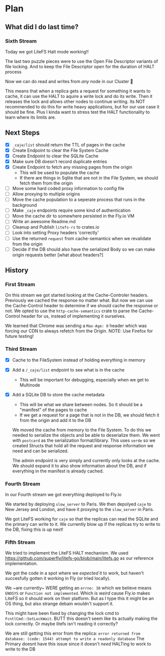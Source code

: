 # Plan

## What did I do last time?

### Sixth Stream

Today we got LiteFS Halt mode working!!

The last two puzzle pieces were to use the Open File Descriptor variants of file locking.
And to keep the File Descriptor open for the duration of HALT process

Now we can do read and writes from _any_ node in our Cluster :tada:

This means that when a replica gets a request for something it wants to cache, it can use the HALT
to aquire a write lock and do its write. Then it releases the lock and allows other nodes to continue writing.
Its NOT recommended to do this for write heavy applications, but for our use case it should be fine.
Plus I kinda want to stress test the HALT functionality to learn where its limits are.

## Next Steps

- [x] `_caje/list` should return the TTL of pages in the cache
- [x] Create Endpoint to clear the File System Cache
- [x] Create Endpoint to clear the SQLite Cache
- [x] Make sure DB doesn't record duplicate entries
- [x] Create Endpoint to fetch any missing pages from the origin
  - This will be used to populate the cache
  - If there are things in Sqlite that are not in the File System, we should fetch them from the origin
- [ ] Move some hard coded proxy information to config file
- [ ] Allow proxying to multiple origins
- [ ] Move the cache population to a seperate process that runs in the background
- [ ] Make `_caje` endpoints require some kind of authentication
- [ ] Move the cache dir to somewhere persisted in the Fly.io VM
- [ ] Write an awesome Readme.md
- [ ] Cleanup and Publish `litefs-rs` to crates.io
- [ ] Look into setting Proxy headers 'correctly'
- [ ] Use the returned `request` from cache-semantics when we revalidate from the origin
- [ ] Decide if the DB should also have the serialized Body so we can make origin requests better [what about headers?]

## History

### First Stream

On this stream we got started looking at the Cache-Controler headers. Previously we cached the response no matter what.
But now we can use the Cache-Control header to determine if we should cache the response or not.
We opted to use the `http-cache-semantics` crate to parse the Cache-Control header for us, instead of implementing it ourselves.

We learned that Chrome was sending a `Max-Age: 0` header which was forcing our CDN to always refetch from the Origin.
NOTE: Use Firefox for future testing!

### Third Stream

- [x] Cache to the FileSystem instead of holding everything in memory
- [x] Add a `/_caje/list` endpoint to see what is in the cache
  - This will be important for debugging, especially when we get to Multinode
- [x] Add a SQLite DB to store the cache metadata

  - This will be what we share between nodes. So it should be a "manifest" of the pages to cache
  - If we get a request for a page that is not in the DB, we should fetch it from the origin and add it to the DB

  We moved the cache from memory to the File System. To do this we needed to serialize the objects and be able to deserialize them. We went with `postcard` as the serialization format/library. This uses `serde` so we created Structs that hold all the request and response information we need and can be serialized.

  The admin endpoint is very simply and currently only looks at the cache. We should expand it to also show information about the DB, and if everything in the manifest is already cached.

### Fourth Stream

In our Fourth stream we got everything deployed to Fly.io

We started by deploying `slow_server` to Paris.
We then depolyed `caje` to New Jersey and London, and have it proxying to the `slow_server` in Paris.

We got LiteFS working for `caje` so that the replicas can read the SQLite and the primary can write to it.
We currently blow up if the replicas try to write to the DB, fixing this is up next!

### Fifth Stream

We tried to implement the LiteFS HALT mechanism. We used <https://github.com/superfly/litefs-go/blob/main/litefs.go> as our
reference implementation.

We got the code in a spot where we _expected_ it to work, but haven't succesfully gotten it working in Fly (or tried locally).

We ~are currently~ WERE getting an `errno: 38` which we believe means `ENOSYS` or `Function not implemented`. Which is _weird_ cause Fly.io makes LiteFS so it should work on their platform. But as I type this it might be an OS thing, but also strange debain wouldn't support it.

This might have been fixed by changing the lock cmd to `FcntlCmd::SetLockWait`. BUTT this doesn't seem like its actually making the lock correctly. Or maybe litefs isn't reading it correctly?

We are still getting this error from the replica: `error returned from database: (code: 1544) attempt to write a readonly database`
The Primary doesnt have this issue since it doesn't _need_ HALTing to work to write to the DB
